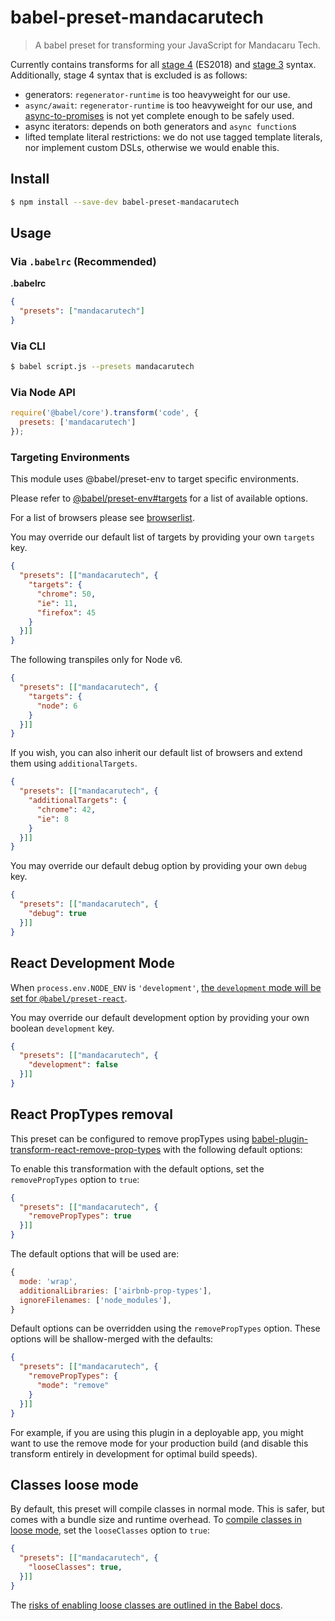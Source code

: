 # babel-preset-mandacarutech

> A babel preset for transforming your JavaScript for Mandacaru Tech.

Currently contains transforms for all [stage 4](https://tc39.github.io/ecma262/) (ES2018) and [stage 3](https://github.com/tc39/proposals#active-proposals) syntax. Additionally, stage 4 syntax that is excluded is as follows:
 - generators: `regenerator-runtime` is too heavyweight for our use.
 - `async/await`: `regenerator-runtime` is too heavyweight for our use, and [async-to-promises](https://www.npmjs.com/package/babel-plugin-async-to-promises) is not yet complete enough to be safely used.
 - async iterators: depends on both generators and `async function`s
 - lifted template literal restrictions: we do not use tagged template literals, nor implement custom DSLs, otherwise we would enable this.

## Install

```sh
$ npm install --save-dev babel-preset-mandacarutech
```

## Usage

### Via `.babelrc` (Recommended)

**.babelrc**

```json
{
  "presets": ["mandacarutech"]
}
```

### Via CLI

```sh
$ babel script.js --presets mandacarutech
```

### Via Node API

```javascript
require('@babel/core').transform('code', {
  presets: ['mandacarutech']
});
```

### Targeting Environments

This module uses @babel/preset-env to target specific environments.

Please refer to [@babel/preset-env#targets](https://babeljs.io/docs/en/babel-preset-env#targets) for a list of available options.

For a list of browsers please see [browserlist](https://github.com/ai/browserslist).

You may override our default list of targets by providing your own `targets` key.

```json
{
  "presets": [["mandacarutech", {
    "targets": {
      "chrome": 50,
      "ie": 11,
      "firefox": 45
    }
  }]]
}
```

The following transpiles only for Node v6.

```json
{
  "presets": [["mandacarutech", {
    "targets": {
      "node": 6
    }
  }]]
}
```

If you wish, you can also inherit our default list of browsers and extend them using `additionalTargets`.

```json
{
  "presets": [["mandacarutech", {
    "additionalTargets": {
      "chrome": 42,
      "ie": 8
    }
  }]]
}
```

You may override our default debug option by providing your own `debug` key.

```json
{
  "presets": [["mandacarutech", {
    "debug": true
  }]]
}
```

## React Development Mode

When `process.env.NODE_ENV` is `'development'`, [the `development` mode will be set for `@babel/preset-react`](https://babeljs.io/docs/en/babel-preset-react#development).

You may override our default development option by providing your own boolean `development` key.

```json
{
  "presets": [["mandacarutech", {
    "development": false
  }]]
}
```

## React PropTypes removal

This preset can be configured to remove propTypes using [babel-plugin-transform-react-remove-prop-types](https://github.com/oliviertassinari/babel-plugin-transform-react-remove-prop-types) with the following default options:


To enable this transformation with the default options, set the `removePropTypes` option to `true`:

```json
{
  "presets": [["mandacarutech", {
    "removePropTypes": true
  }]]
}
```

The default options that will be used are:

```js
{
  mode: 'wrap',
  additionalLibraries: ['airbnb-prop-types'],
  ignoreFilenames: ['node_modules'],
}
```

Default options can be overridden using the `removePropTypes` option. These options will be shallow-merged with the defaults:

```json
{
  "presets": [["mandacarutech", {
    "removePropTypes": {
      "mode": "remove"
    }
  }]]
}
```

For example, if you are using this plugin in a deployable app, you might want to use the remove mode for your production build (and disable this transform entirely in development for optimal build speeds).

## Classes loose mode

By default, this preset will compile classes in normal mode. This is safer, but comes with a bundle size and runtime overhead. To [compile classes in loose mode](https://babeljs.io/docs/en/babel-plugin-transform-classes#loose), set the `looseClasses` option to `true`:

```json
{
  "presets": [["mandacarutech", {
    "looseClasses": true,
  }]]
}
```

The [risks of enabling loose classes are outlined in the Babel docs](https://babeljs.io/docs/en/babel-plugin-transform-classes#loose).
